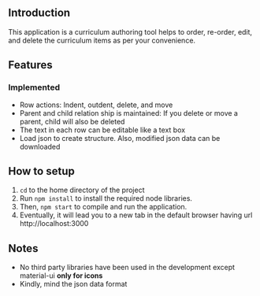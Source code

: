 ## Introduction
This application is a curriculum authoring tool helps to order, re-order, edit, and delete the curriculum items as per your convenience.

## Features
### Implemented
* Row actions: Indent, outdent, delete, and move
* Parent and child relation ship is maintained: If you delete or move a parent, child will also be deleted
* The text in each row can be editable like a text box
* Load json to create structure. Also, modified json data can be downloaded


## How to setup
1. `cd` to the home directory of the project
2. Run `npm install` to install the required node libraries.
3. Then, `npm start` to compile and run the application.
4. Eventually, it will lead you to a new tab in the default browser having url http://localhost:3000


## Notes
* No third party libraries have been used in the development except material-ui **only for icons**
* Kindly, mind the json data format
